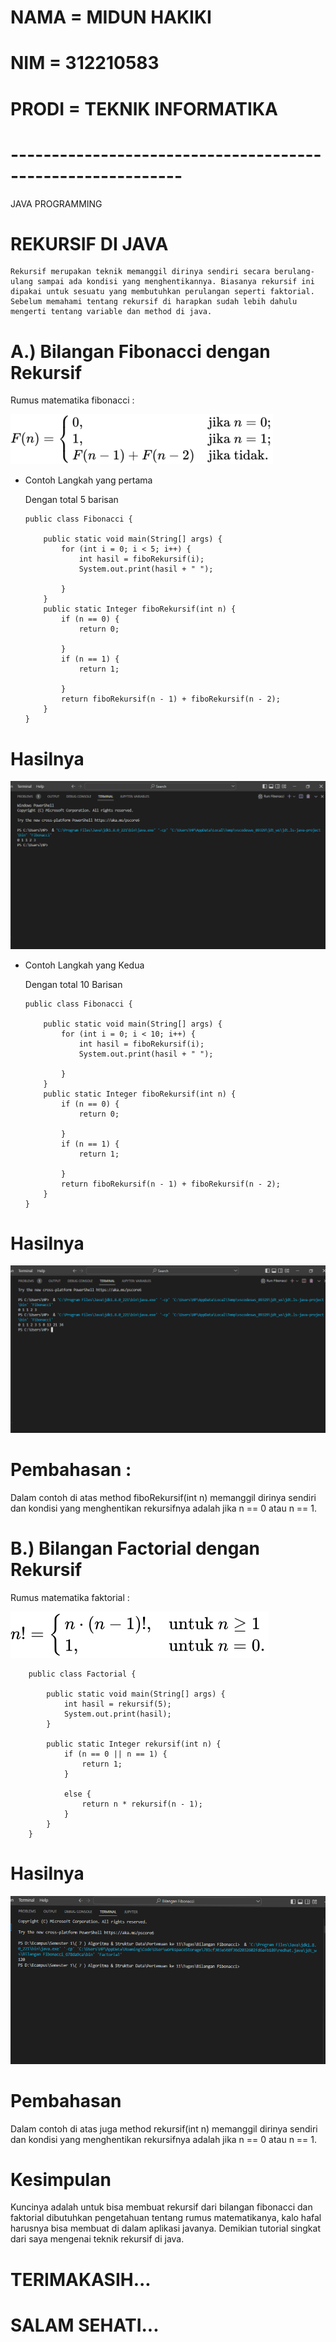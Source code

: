 #   NAMA        = MIDUN HAKIKI
#   NIM         = 312210583
#   PRODI       = TEKNIK INFORMATIKA
#   -----------------------------------------------------------

JAVA PROGRAMMING

#   REKURSIF DI JAVA

    Rekursif merupakan teknik memanggil dirinya sendiri secara berulang-ulang sampai ada kondisi yang menghentikannya. Biasanya rekursif ini dipakai untuk sesuatu yang membutuhkan perulangan seperti faktorial. Sebelum memahami tentang rekursif di harapkan sudah lebih dahulu mengerti tentang variable dan method di java.


#   A.) Bilangan Fibonacci dengan Rekursif
Rumus matematika fibonacci :

![Gambar](Gambar1.png)

-   Contoh Langkah yang pertama
  
    Dengan total 5 barisan
  

        public class Fibonacci {

            public static void main(String[] args) {
                for (int i = 0; i < 5; i++) {
                    int hasil = fiboRekursif(i);
                    System.out.print(hasil + " ");

                }
            }
            public static Integer fiboRekursif(int n) {
                if (n == 0) {
                    return 0;

                }
                if (n == 1) {
                    return 1;

                }
                return fiboRekursif(n - 1) + fiboRekursif(n - 2);
            }
        }

#   Hasilnya

![Gambar](Fibonacci.2.1.png)

-   Contoh Langkah yang Kedua

    Dengan total 10 Barisan

        public class Fibonacci {

            public static void main(String[] args) {
                for (int i = 0; i < 10; i++) {
                    int hasil = fiboRekursif(i);
                    System.out.print(hasil + " ");

                }
            }
            public static Integer fiboRekursif(int n) {
                if (n == 0) {
                    return 0;

                }
                if (n == 1) {
                    return 1;

                }
                return fiboRekursif(n - 1) + fiboRekursif(n - 2);
            }
        }

#   Hasilnya

![](Fibonacci.2.2.png)

#   Pembahasan :

Dalam contoh di atas method fiboRekursif(int n) memanggil dirinya sendiri dan kondisi yang menghentikan rekursifnya adalah jika n == 0 atau n == 1.

#   B.) Bilangan Factorial dengan Rekursif
Rumus matematika faktorial :

![](Gambar2.png)

        public class Factorial {

            public static void main(String[] args) {
                int hasil = rekursif(5);
                System.out.print(hasil);
            }

            public static Integer rekursif(int n) {
                if (n == 0 || n == 1) {
                    return 1;
                }

                else {
                    return n * rekursif(n - 1);
                }
            }
        }

#   Hasilnya

![](Factorial.2.png)

#   Pembahasan
Dalam contoh di atas juga method rekursif(int n) memanggil dirinya sendiri dan kondisi yang menghentikan rekursifnya adalah jika n == 0 atau n == 1.

#   Kesimpulan
Kuncinya adalah untuk bisa membuat rekursif dari bilangan fibonacci dan faktorial dibutuhkan pengetahuan tentang rumus matematikanya, kalo hafal harusnya bisa membuat di dalam aplikasi javanya. Demikian tutorial singkat dari saya mengenai teknik rekursif di java.

#   TERIMAKASIH...
#   SALAM SEHATI...
